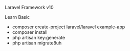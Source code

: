 Laravel Framework v10

Learn Basic 
   * composer create-project laravel/laravel example-app
   * composer install
   * php artisan key:generate
   * php artisan migrate8uh
